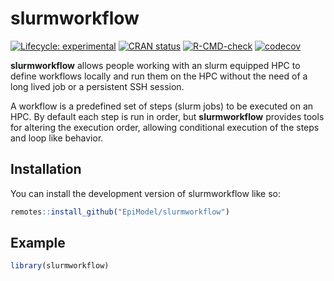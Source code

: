 
<!-- README.md is generated from README.Rmd. Please edit that file -->

# slurmworkflow

<!-- badges: start -->

[![Lifecycle:
experimental](https://img.shields.io/badge/lifecycle-experimental-orange.svg)](https://lifecycle.r-lib.org/articles/stages.html#experimental)
[![CRAN
status](https://www.r-pkg.org/badges/version/slurmworkflow)](https://CRAN.R-project.org/package=slurmworkflow)
[![R-CMD-check](https://github.com/EpiModel/slurmworkflow/workflows/R-CMD-check/badge.svg)](https://github.com/EpiModel/slurmworkflow/actions)
[![codecov](https://codecov.io/gh/AdrienLeGuillou/slurmworkflow/branch/main/graph/badge.svg?token=LKYC3L0TZ0)](https://codecov.io/gh/EpiModel/slurmworkflow)
<!-- badges: end -->

**slurmworkflow** allows people working with an slurm equipped HPC to
define workflows locally and run them on the HPC without the need of a
long lived job or a persistent SSH session.

A workflow is a predefined set of steps (slurm jobs) to be executed on
an HPC. By default each step is run in order, but **slurmworkflow**
provides tools for altering the execution order, allowing conditional
execution of the steps and loop like behavior.

## Installation

You can install the development version of slurmworkflow like so:

``` r
remotes::install_github("EpiModel/slurmworkflow")
```

## Example

``` r
library(slurmworkflow)
```
